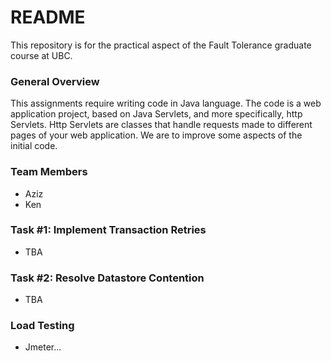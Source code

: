 # README #

This repository is for the practical aspect of the Fault Tolerance graduate course at UBC.

### General Overview ###

This assignments require writing code in Java language. The code is a web application project, based on Java Servlets, and more specifically, http Servlets. Http Servlets are classes that handle requests made to different pages of your web application. We are to improve some aspects of the initial code.

### Team Members ###

* Aziz
* Ken

### Task #1: Implement Transaction Retries ###

* TBA

### Task #2: Resolve Datastore Contention ###

* TBA

### Load Testing ###

* Jmeter...